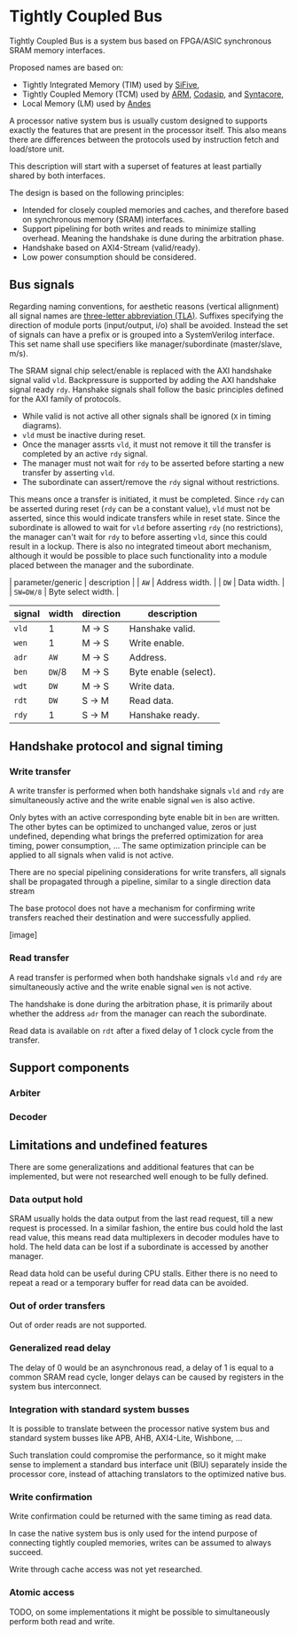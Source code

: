 # Tightly Coupled Bus

Tightly Coupled Bus is a system bus based on FPGA/ASIC synchronous SRAM memory interfaces.

Proposed names are based on:
* Tightly Integrated Memory (TIM) used by [SiFive](https://www.sifive.com/),
* Tightly Coupled Memory (TCM) used by [ARM](https://www.kernel.org/doc/Documentation/arm/tcm.txt),
  [Codasip](https://codasip.com/), and [Syntacore](https://syntacore.com/),
* Local Memory (LM) used by [Andes](http://www.andestech.com/en/risc-v-andes/)

A processor native system bus is usually custom designed
to supports exactly the features that are present in the processor itself.
This also means there are differences between the protocols
used by instruction fetch and load/store unit.

This description will start with a superset of features
at least partially shared by both interfaces.

The design is based on the following principles:
* Intended for closely coupled memories and caches, and therefore based on synchronous memory (SRAM) interfaces.
* Support pipelining for both writes and reads to minimize stalling overhead.
  Meaning the handshake is dune during the arbitration phase.
* Handshake based on AXI4-Stream (valid/ready).
* Low power consumption should be considered.

## Bus signals

Regarding naming conventions,
for aesthetic reasons (vertical allignment) all signal names are
[three-letter abbreviation (TLA)](https://en.wikipedia.org/wiki/Three-letter_acronym).
Suffixes specifying the direction of module ports (input/output, i/o) shall be avoided.
Instead the set of signals can have a prefix or is grouped into a SystemVerilog interface.
This set name shall use specifiers like manager/subordinate (master/slave, m/s).

The SRAM signal chip select/enable is replaced with the AXI handshake signal valid `vld`.
Backpressure is supported by adding the AXI handshake signal ready `rdy`.
Hanshake signals shall follow the basic principles defined for the AXI family of protocols.
* While valid is not active all other signals shall be ignored (`X` in timing diagrams).
* `vld` must be inactive during reset.
* Once the manager assrts `vld`, it must not remove it till the transfer is completed by an active `rdy` signal.
* The manager must not wait for `rdy` to be asserted before starting a new transfer by asserting `vld`.
* The subordinate can assert/remove the `rdy` signal without restrictions.

This means once a transfer is initiated, it must be completed.
Since `rdy` can be asserted during reset (`rdy` can be a constant value),
`vld` must not be asserted, since this would indicate transfers while in reset state.
Since the subordinate is allowed to wait for `vld` before asserting `rdy` (no restrictions),
the manager can't wait for `rdy` to before asserting `vld`,
since this could result in a lockup.
There is also no integrated timeout abort mechanism,
although it would be possible to place such functionality
into a module placed between the manager and the subordinate.

| parameter/generic | description |
| `AW`              | Address width. |
| `DW`              | Data width. |
| `SW=DW/8`         | Byte select width. |

| signal | width  | direction | description |
|--------|--------|-----------|-------------|
| `vld`  | 1      | M -> S    | Hanshake valid. |
| `wen`  | 1      | M -> S    | Write enable. |
| `adr`  | `AW`   | M -> S    | Address. |
| `ben`  | `DW`/8 | M -> S    | Byte enable (select). |
| `wdt`  | `DW`   | M -> S    | Write data. |
| `rdt`  | `DW`   | S -> M    | Read data. |
| `rdy`  | 1      | S -> M    | Hanshake ready. |

## Handshake protocol and signal timing

### Write transfer

A write transfer is performed when both handshake signals `vld` and `rdy` are simultaneously active
and the write enable signal `wen` is also active.

Only bytes with an active corresponding byte enable bit in `ben` are written.
The other bytes can be optimized to unchanged value, zeros or just undefined,
depending what brings the preferred optimization for area timing, power consumption, ...
The same optimization principle can be applied to all signals when valid is not active.

There are no special pipelining considerations for write transfers,
all signals shall be propagated through a pipeline,
similar to a single direction data stream

The base protocol does not have a mechanism for confirming
write transfers reached their destination and were successfully applied.

[image]

### Read transfer

A read transfer is performed when both handshake signals `vld` and `rdy` are simultaneously active
and the write enable signal `wen` is not active.

The handshake is done during the arbitration phase, it is primarily
about whether the address `adr` from the manager can reach the subordinate.

Read data is available on `rdt` after a fixed delay of 1 clock cycle from the transfer.

## Support components

### Arbiter

### Decoder


## Limitations and undefined features

There are some generalizations and additional features that can be implemented,
but were not researched well enough to be fully defined.

### Data output hold

SRAM usually holds the data output from the last read request,
till a new request is processed.
In a similar fashion, the entire bus could hold the last read value,
this means read data multiplexers in decoder modules have to hold.
The held data can be lost if a subordinate is accessed by another manager.

Read data hold can be useful during CPU stalls.
Either there is no need to repeat a read or a temporary buffer
for read data can be avoided.

### Out of order transfers

Out of order reads are not supported.

### Generalized read delay

The delay of 0 would be an asynchronous read,
a delay of 1 is equal to a common SRAM read cycle,
longer delays can be caused by registers in the system bus interconnect.

### Integration with standard system busses

It is possible to translate between the processor native system bus and
standard system busses like APB, AHB, AXI4-Lite, Wishbone, ...

Such translation could compromise the performance,
so it might make sense to implement a standard bus interface unit (BIU)
separately inside the processor core,
instead of attaching translators to the optimized native bus.

### Write confirmation

Write confirmation could be returned with the same timing as read data.

In case the native system bus is only used for the intend purpose
of connecting tightly coupled memories, writes can be assumed to always succeed.

Write through cache access was not yet researched.

### Atomic access

TODO, on some implementations it might be possible
to simultaneously perform both read and write.